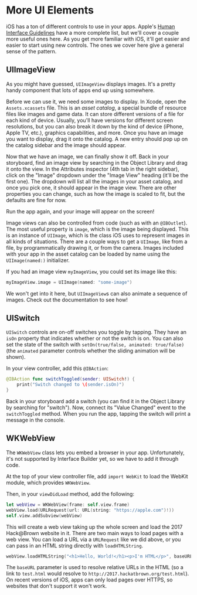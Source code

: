 # More UI Elements

iOS has a ton of different controls to use in your apps. Apple's [Human Interface Guidelines][hig] have a more complete
list, but we'll cover a couple more useful ones here. As you get more familiar with iOS, it'll get easier and easier
to start using new controls. The ones we cover here give a general sense of the pattern.

## UIImageView

As you might have guessed, `UIImageView` displays images. It's a pretty handy component that lots of apps end up using
somewhere.

Before we can use it, we need some images to display. In Xcode, open the `Assets.xcassets` file. This is an *asset catalog*,
a special bundle of resource files like images and game data. It can store different versions of a file for each
kind of device. Usually, you'll have versions for different screen resolutions, but you can also break it down
by the kind of device (iPhone, Apple TV, etc.), graphics capabilities, and more. Once you have an image you want to display,
drag it onto the catalog. A new entry should pop up on the catalog sidebar and the image should appear.

Now that we have an image, we can finally show it off. Back in your storyboard, find an image view by searching in the
Object Library and drag it onto the view. In the Attributes inspector (4th tab in the right sidebar), click on the
"Image" dropdown under the "Image View" heading (it'll be the first one). The dropdown will list all the images in your
asset catalog, and once you pick one, it should appear in the image view. There are other properties you can change, such
as how the image is scaled to fit, but the defaults are fine for now.

Run the app again, and your image will appear on the screen!

Image views can also be controlled from code (such as with an `@IBOutlet`). The most useful property is `image`, which
is the image being displayed. This is an instance of `UIImage`, which is the class iOS uses to represent images in
all kinds of situations. There are a couple ways to get a `UIImage`, like from a file, by programmatically drawing it,
or from the camera. Images included with your app in the asset catalog can be loaded by name using the `UIImage(named:)`
initializer.

If you had an image view `myImageView`, you could set its image like this:

```swift
myImageView.image = UIImage(named: "some-image")
```

We won't get into it here, but `UIImageView`s can also animate a sequence of images. Check out the documentation to
see how!

## UISwitch

`UISwitch` controls are on-off switches you toggle by tapping. They have an `isOn` property that indicates whether or
not the switch is on. You can also set the state of the switch with `setOn(true/false, animated: true/false)` (the
`animated` parameter controls whether the sliding animation will be shown).

In your view controller, add this `@IBAction`:

```swift
@IBAction func switchToggled(sender: UISwitch!) {
    print("Switch changed to \(sender.isOn)")
}
```

Back in your storyboard add a switch (you can find it in the Object Library by searching for "switch"). Now, connect
its "Value Changed" event to the `switchToggled` method. When you run the app, tapping the switch will print a message
in the console.

## WKWebView

The `WKWebView` class lets you embed a browser in your app. Unfortunately, it's not supported by Interface Builder yet,
so we have to add it through code.

At the top of your view controller file, add `import WebKit` to load the WebKit module, which provides `WKWebView`.

Then, in your `viewDidLoad` method, add the following:

```swift
let webView = WKWebView(frame: self.view.frame)
webView.load(URLRequest(url: URL(string: "https://apple.com")!))
self.view.addSubview(webView)
```

This will create a web view taking up the whole screen and load the 2017 Hack@Brown website in it. There are two main
ways to load pages with a web view. You can load a URL via a `URLRequest` like we did above, or you can pass in an HTML
string directly with `loadHTMLString`.

```swift
webView.loadHTMLString("<h1>Hello, World!</h1><p>I'm HTML</p>", baseURL: URL(string: "http://2017.hackatbrown.org"))
```

The `baseURL` parameter is used to resolve relative URLs in the HTML
(so a link to `test.html` would resolve to `http://2017.hackatbrown.org/test.html`). On recent versions of iOS,
apps can only load pages over HTTPS, so websites that don't support it won't work.

[hig]: https://developer.apple.com/ios/human-interface-guidelines/
